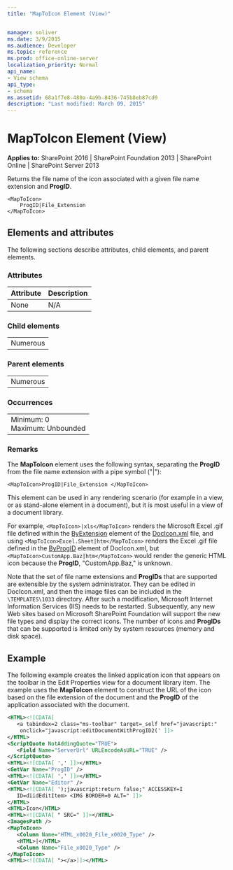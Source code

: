 ```yaml
---
title: "MapToIcon Element (View)"


manager: soliver
ms.date: 3/9/2015
ms.audience: Developer
ms.topic: reference
ms.prod: office-online-server
localization_priority: Normal
api_name:
- View schema
api_type:
- schema
ms.assetid: 68a1f7e8-480a-4a9b-8436-745b8eb87cd0
description: "Last modified: March 09, 2015"
---
```


# MapToIcon Element (View)

 
  
 **Applies to:** SharePoint 2016 | SharePoint Foundation 2013 | SharePoint Online | SharePoint Server 2013
  
Returns the file name of the icon associated with a given file name extension and **ProgID**.
  
```
<MapToIcon>
    ProgID|File_Extension
</MapToIcon>
```

## Elements and attributes

The following sections describe attributes, child elements, and parent elements.

### Attributes

|**Attribute**|**Description**|
|:-----|:-----|
|None  <br/> |N/A  <br/> |
   
### Child elements

||
|:-----|
|Numerous |
   
### Parent elements

||
|:-----|
|Numerous |
   
### Occurrences

||
|:-----|
|Minimum: 0  <br/> Maximum: Unbounded  <br/> |
   
### Remarks

The **MapToIcon** element uses the following syntax, separating the **ProgID** from the file name extension with a pipe symbol ("|"): 
  
```
<MapToIcon>ProgID|File_Extension </MapToIcon>
```

This element can be used in any rendering scenario (for example in a view, or as stand-alone element in a document), but it is most useful in a view of a document library.
  
For example,  `<MapToIcon>|xls</MapToIcon>` renders the Microsoft Excel .gif file defined within the [ByExtension](document-icons-schema/byextension-element-document-icons.md) element of the [DocIcon.xml](http://msdn.microsoft.com/library/ef6acad0-0a1a-457c-bc9b-ff1e368e59fb%28Office.15%29.aspx) file, and using  `<MapToIcon>Excel.Sheet|htm</MapToIcon>` renders the Excel .gif file defined in the [ByProgID](document-icons-schema/byprogid-element-document-icons.md) element of DocIcon.xml, but  `<MapToIcon>CustomApp.Baz|htm</MapToIcon>` would render the generic HTML icon because the **ProgID**, "CustomApp.Baz," is unknown.
  
Note that the set of file name extensions and **ProgIDs** that are supported are extensible by the system administrator. They can be edited in DocIcon.xml, and then the image files can be included in the  `\TEMPLATES\1033` directory. After such a modification, Microsoft Internet Information Services (IIS) needs to be restarted. Subsequently, any new Web sites based on Microsoft SharePoint Foundation will support the new file types and display the correct icons. The number of icons and **ProgIDs** that can be supported is limited only by system resources (memory and disk space). 
  
## Example

The following example creates the linked application icon that appears on the toolbar in the Edit Properties view for a document library item. The example uses the **MapToIcon** element to construct the URL of the icon based on the file extension of the document and the **ProgID** of the application associated with the document. 
  
```XML
<HTML><![CDATA[
   <a tabindex=2 class="ms-toolbar" target=_self href="javascript:" 
    onclick="javascript:editDocumentWithProgID2(' ]]>
</HTML>
<ScriptQuote NotAddingQuote="TRUE">
   <Field Name="ServerUrl" URLEncodeAsURL="TRUE" />
</ScriptQuote>
<HTML><![CDATA[ ',' ]]></HTML>
<GetVar Name="ProgID" />
<HTML><![CDATA[ ',' ]]></HTML>
<GetVar Name="Editor" />
<HTML><![CDATA[ ');javascript:return false;" ACCESSKEY=I 
   ID=diidEditItem> <IMG BORDER=0 ALT=" ]]>
</HTML>
<HTML>Icon</HTML>
<HTML><![CDATA[ " SRC=" ]]></HTML>
<ImagesPath />
<MapToIcon>
   <Column Name="HTML_x0020_File_x0020_Type" />
   <HTML>|</HTML>
   <Column Name="File_x0020_Type" />
</MapToIcon>
<HTML><![CDATA[ "></a>]]></HTML>
```


